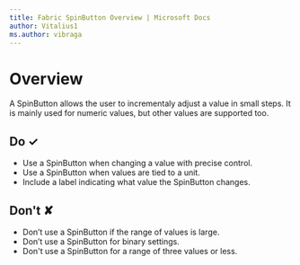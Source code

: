 ```yaml
---
title: Fabric SpinButton Overview | Microsoft Docs
author: Vitalius1
ms.author: vibraga
---
```


# Overview
A SpinButton allows the user to incrementaly adjust a value in small steps. It is mainly used for numeric values, but other values are supported too.


## Do &#10003;
- Use a SpinButton when changing a value with precise control.
- Use a SpinButton when values are tied to a unit.
- Include a label indicating what value the SpinButton changes.

## Don't &#10008;
- Don’t use a SpinButton if the range of values is large.
- Don’t use a SpinButton for binary settings.
- Don&#39;t use a SpinButton for a range of three values or less.